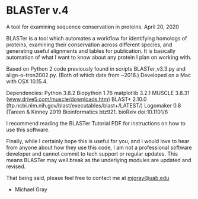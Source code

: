 # BLASTer v.4
A tool for examining sequence conservation in proteins.
April 20, 2020

BLASTer is a tool which automates a workflow for identifying homologs of
proteins, examining their conservation across different species, and
generating useful alignments and tables for publication. It is basically
automation of what I want to know about any protein I plan on working with.

Based on Python 2 code previously found in scripts BLASTer_v3.3.py and
align-o-tron2002.py. (Both of which date from ~2016.) Developed on a Mac
with OSX 10.15.4.

Dependencies:
Python 3.8.2
Biopython 1.76
matplotlib 3.2.1
MUSCLE 3.8.31 (www.drive5.com/muscle/downloads.htm)
BLAST+ 2.10.0 (ftp.ncbi.nlm.nih.gov/blast/executables/blast+/LATEST/)
Logomaker 0.8 (Tareen & Kinney 2019 Bioinformatics btz921. bioRxiv doi:10.1101/6

I recommend reading the BLASTer Tutorial PDF for instructions on how to use
this software.

Finally, while I certainly hope this is useful for you, and I would love to
hear from anyone about how they use this code, I am not a professional
software developer and cannot commit to tech support or regular updates.
This means BLASTer may well break as the underlying modules are updated
and revised.

That being said, please feel free to contact me at mjgray@uab.edu

- Michael Gray
